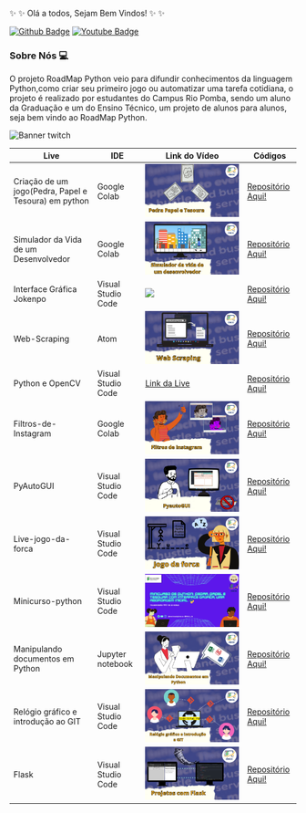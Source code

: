 :sparkles: :sparkles:  Olá a todos, Sejam Bem Vindos!  :sparkles: :sparkles:

[![Github Badge](https://img.shields.io/badge/-Github-000?style=flat-square&logo=Github&logoColor=white&link=https://github.com/RoadMapPython)](https://github.com/RoadMapPython)
[![Youtube Badge](https://img.shields.io/badge/-YouTube-ff0000?style=flat-square&labelColor=ff0000&logo=youtube&logoColor=white&link=https://www.youtube.com/c/DACCIFSudesteMG/featured)](https://www.youtube.com/c/DACCIFSudesteMG/featured) 

### Sobre Nós :computer:
O projeto RoadMap Python veio para difundir conhecimentos da linguagem Python,como criar seu primeiro jogo ou automatizar uma tarefa cotidiana, o projeto é realizado por estudantes do Campus Rio Pomba, sendo um aluno da Graduação e um do Ensino Técnico, um projeto de alunos para alunos, seja bem vindo ao RoadMap Python.

![Banner twitch](https://user-images.githubusercontent.com/89279642/146934287-fc0a0100-b6aa-46bf-917d-097346e009ad.png)

| Live | IDE | Link do Vídeo |Códigos|
|--- |--- |--- |--- |
| Criação de um jogo(Pedra, Papel e Tesoura) em python | Google Colab |<a href="https://www.youtube.com/watch?v=ol3LQBA2hDk "><img src="1.png"></a>|[Repositório Aqui!](https://github.com/RoadMapPython/Pedra-papel-e-tesoura)|
| Simulador da Vida de um Desenvolvedor | Google Colab | <a href="https://www.youtube.com/watch?v=YfMynyYCaas" > <img src="Simulador da vida de um desemvolvedor.png"></a> |[Repositório Aqui!](https://github.com/RoadMapPython/Simulador-Vida-de-um-des)|
| Interface Gráfica Jokenpo | Visual Studio Code |<a href="https://www.youtube.com/watch?v=1LpHxmqU4AE"><img src="Interface gráfica jokenpo.png"></a> |[Repositório Aqui!](https://github.com/RoadMapPython/Interface-Grafica)|
| Web-Scraping | Atom | <a href="https://youtu.be/1-_82lQSGLU"><img src="Web Scraping.png"></a> |[Repositório Aqui!](https://github.com/RoadMapPython/Web-Scraping)|
| Python e OpenCV | Visual Studio Code | <a href="https://www.youtube.com/watch?v=Y21jK7Dl3-Y">Link da Live</a>|[Repositório Aqui!](https://github.com/RoadMapPython/Conceitos-Iniciais-Open-Cv)|
| Filtros-de-Instagram | Google Colab | <a href="https://youtu.be/_qsDDYXxqao"><img src="Filtros de Instagram.png"></a> |[Repositório Aqui!](https://github.com/RoadMapPython/Filtros-de-Instagram)|
| PyAutoGUI | Visual Studio Code | <a href="https://www.youtube.com/watch?v=OMWavDZB5Ik"><img src="PyautoGUI.png"></a>|[Repositório Aqui!](https://github.com/RoadMapPython/PyAutoGUI)|
| Live-jogo-da-forca | Visual Studio Code |<a href="https://www.youtube.com/watch?v=RqSXq9Yfd7o"><img src="Jogo da forca.png"></a> |[Repositório Aqui!](https://github.com/RoadMapPython/Live-jogo-da-forca)|
| Minicurso-python| Visual Studio Code |<a href="https://www.youtube.com/watch?v=DQZ6fMfsrWs"><img src="Minicurso Python.png">|[Repositório Aqui!](https://github.com/RoadMapPython/Minicurso-python)|
| Manipulando documentos em Python | Jupyter notebook |  <a href="https://www.youtube.com/watch?v=QeIH9CNZjg4"><img src="Manipulando documentos.png"></a>|[Repositório Aqui!](https://github.com/RoadMapPython/Manipulando-documentos-em-python)|
| Relógio gráfico e introdução ao GIT | Visual Studio Code | <a href="https://www.youtube.com/watch?v=t7BpkHa3m0g"><img src="Relógio gráfico e introdução ao GIT.png"></a>|[Repositório Aqui!](https://github.com/RoadMapPython/Relogio-Grafico-e-GIT)|
| Flask | Visual Studio Code | <a href="https://www.youtube.com/watch?v=pu2LbA1cIQs"><img src="Flask.png"></a>|[Repositório Aqui!](https://github.com/RoadMapPython/)|
